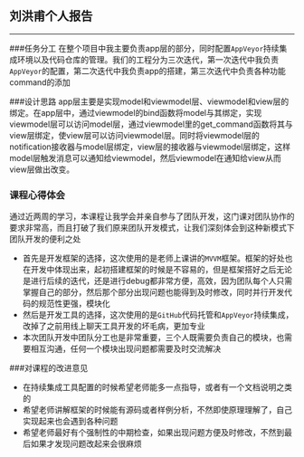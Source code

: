 
## 刘洪甫个人报告

---

###任务分工
在整个项目中我主要负责app层的部分，同时配置`AppVeyor`持续集成环境以及代码仓库的管理。我们的工程分为三次迭代，第一次迭代中我负责`AppVeyor`的配置，第二次迭代中我负责app的搭建，第三次迭代中负责各种功能command的添加

###设计思路
app层主要是实现model和viewmodel层、viewmodel和view层的绑定。在app层中，通过viewmodel的bind函数将model与其绑定，实现viewmodel层可以访问model层，通过viewmodel里的get_command函数将其与view层绑定，使view层可以访问viewmodel层。同时将viewmodel层的notification接收器与model层绑定，view层的接收器与viewmodel层绑定，这样model层触发消息可以通知给viewmodel，然后viewmodel在通知给view从而view层做出改变。

### 课程心得体会
通过近两周的学习，本课程让我学会并亲自参与了团队开发，这门课对团队协作的要求非常高，而且打破了我们原来团队开发模式，让我们深刻体会到这种新模式下团队开发的便利之处
- 首先是开发框架的选择，这次使用的是老师上课讲的`MVVM`框架。框架的好处也在开发中体现出来，起初搭建框架的时候是不容易的，但是框架搭好之后无论是进行后续的迭代，还是进行debug都非常方便，高效，因为团队每个人只需掌握自己的部分，然后那个部分出现问题也能得到及时修改，同时并行开发代码的规范性更强，模块化
- 然后是开发工具的选择，这次使用的是`GitHub`代码托管和`AppVeyor`持续集成，改掉了之前用线上聊天工具开发的坏毛病，更加专业
- 本次团队开发中团队分工也是非常重要，三个人既需要负责自己的模块，也需要相互沟通，任何一个模块出现问题都需要及时交流解决

###对课程的改进意见
- 在持续集成工具配置的时候希望老师能多一点指导，或者有一个文档说明之类的
- 希望老师讲解框架的时候能有源码或者样例分析，不然即使原理理解了，自己实现起来也会遇到各种问题
- 希望老师最好有个强制性的中期检查，如果出现问题方便及时修改，不然到最后如果才发现问题改起来会很麻烦
